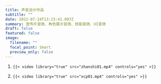 ```yaml
---
title: 声音设计作品
subtitle: ""
date: 2022-07-24T13:23:41.097Z
summary: 宣传片音效、角色展示音效、技能音效、UI音效
draft: false
featured: false
image:
  filename: ""
  focal_point: Smart
  preview_only: false
---
```

1. ```
   {{< video library="true" src="zhanshi01.mp4" controls="yes" >}}
   ```
2. ```
   {{< video library="true" src="xcp01.mp4" controls="yes" >}}
   ```